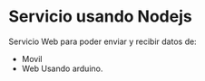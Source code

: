 # Servicio usando Nodejs
Servicio Web para poder enviar y recibir datos de:
- Movil
- Web
Usando arduino.
